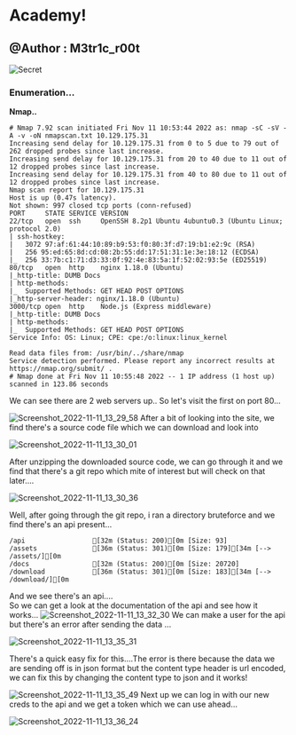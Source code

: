 # Academy!
## @Author : M3tr1c_r00t
![Secret](https://user-images.githubusercontent.com/99975622/209347889-7a75b535-d2c7-44cc-8bd3-cb8757b519d1.png)


### Enumeration...
**__Nmap..__**
```
# Nmap 7.92 scan initiated Fri Nov 11 10:53:44 2022 as: nmap -sC -sV -A -v -oN nmapscan.txt 10.129.175.31
Increasing send delay for 10.129.175.31 from 0 to 5 due to 79 out of 262 dropped probes since last increase.
Increasing send delay for 10.129.175.31 from 20 to 40 due to 11 out of 12 dropped probes since last increase.
Increasing send delay for 10.129.175.31 from 40 to 80 due to 11 out of 12 dropped probes since last increase.
Nmap scan report for 10.129.175.31
Host is up (0.47s latency).
Not shown: 997 closed tcp ports (conn-refused)
PORT     STATE SERVICE VERSION
22/tcp   open  ssh     OpenSSH 8.2p1 Ubuntu 4ubuntu0.3 (Ubuntu Linux; protocol 2.0)
| ssh-hostkey: 
|   3072 97:af:61:44:10:89:b9:53:f0:80:3f:d7:19:b1:e2:9c (RSA)
|   256 95:ed:65:8d:cd:08:2b:55:dd:17:51:31:1e:3e:18:12 (ECDSA)
|_  256 33:7b:c1:71:d3:33:0f:92:4e:83:5a:1f:52:02:93:5e (ED25519)
80/tcp   open  http    nginx 1.18.0 (Ubuntu)
|_http-title: DUMB Docs
| http-methods: 
|_  Supported Methods: GET HEAD POST OPTIONS
|_http-server-header: nginx/1.18.0 (Ubuntu)
3000/tcp open  http    Node.js (Express middleware)
|_http-title: DUMB Docs
| http-methods: 
|_  Supported Methods: GET HEAD POST OPTIONS
Service Info: OS: Linux; CPE: cpe:/o:linux:linux_kernel

Read data files from: /usr/bin/../share/nmap
Service detection performed. Please report any incorrect results at https://nmap.org/submit/ .
# Nmap done at Fri Nov 11 10:55:48 2022 -- 1 IP address (1 host up) scanned in 123.86 seconds

```
We can see there are 2 web servers up.. So let's visit the first on port 80...

![Screenshot_2022-11-11_13_29_58](https://user-images.githubusercontent.com/99975622/209348304-f54c035a-2392-436c-8fcf-b516c070e871.png)
After a bit of looking into the site, we find there's a source code file which we can download and look into

![Screenshot_2022-11-11_13_30_01](https://user-images.githubusercontent.com/99975622/209348410-0789baae-8841-4f50-994b-601a2c1055f5.png)

After unzipping the downloaded source code, we can go through it and we find that there's a git repo which mite of interest but will check on that later....

![Screenshot_2022-11-11_13_30_36](https://user-images.githubusercontent.com/99975622/209348714-9a273593-919f-4b92-807a-b6f223c9fb9e.png)

Well, after going through the git repo, i ran a directory bruteforce and we find there's an api present...

```
/api                 [32m (Status: 200)[0m [Size: 93]
/assets              [36m (Status: 301)[0m [Size: 179][34m [--> /assets/][0m
/docs                [32m (Status: 200)[0m [Size: 20720]
/download            [36m (Status: 301)[0m [Size: 183][34m [--> /download/][0m
```
And we see there's an api....
<br> So we can get a look at the documentation of the api and see how it works...
![Screenshot_2022-11-11_13_32_30](https://user-images.githubusercontent.com/99975622/209349098-dd57b65c-2f1b-4ec1-a6fb-763e2057ede7.png)
We can make a user for the api but there's an error after sending the data ...

![Screenshot_2022-11-11_13_35_31](https://user-images.githubusercontent.com/99975622/209349213-e3f81a71-adc6-4e80-8d01-34f668c50e7c.png)

There's a quick easy fix for this....The error is there because the data we are sending off is in json format but the content type header is url encoded, we can fix this by changing the content type to json and it works!

![Screenshot_2022-11-11_13_35_49](https://user-images.githubusercontent.com/99975622/209349430-5591b5b0-adc5-45cc-af73-d95d62cbe4c6.png)
Next up we can log in with our new creds to the api and we get a token which we can use ahead...

![Screenshot_2022-11-11_13_36_24](https://user-images.githubusercontent.com/99975622/209349657-158d2dde-e0e3-4bdb-99a4-ea340fa2c003.png)




